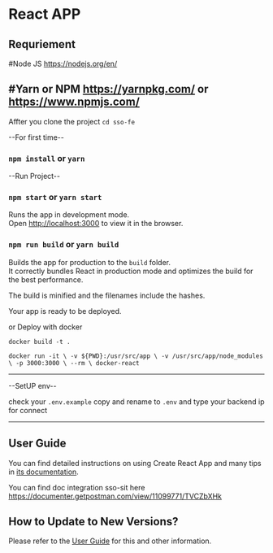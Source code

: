 # React APP ##
## Requriement ##

#Node JS https://nodejs.org/en/

#Yarn or NPM https://yarnpkg.com/ or https://www.npmjs.com/
---------------------------

Affter you clone the project
`cd sso-fe`

--For first time--
### `npm install` or `yarn`


--Run Project--
### `npm start` or `yarn start`


Runs the app in development mode.<br>
Open [http://localhost:3000](http://localhost:3000) to view it in the browser.


### `npm run build` or `yarn build`

Builds the app for production to the `build` folder.<br>
It correctly bundles React in production mode and optimizes the build for the best performance.

The build is minified and the filenames include the hashes.<br>

Your app is ready to be deployed.

or Deploy with docker

`docker build -t .`

`docker run -it \
  -v ${PWD}:/usr/src/app \
  -v /usr/src/app/node_modules \
  -p 3000:3000 \
  --rm \
  docker-react`
  
  ---------------------------
--SetUP env--

check your `.env.example` copy and rename to `.env` and type your backend ip for connect

-------------------------------------------------------------------------------------------

## User Guide

You can find detailed instructions on using Create React App and many tips in [its documentation](https://facebook.github.io/create-react-app/).

You can find doc integration sso-sit here https://documenter.getpostman.com/view/11099771/TVCZbXHk

## How to Update to New Versions?

Please refer to the [User Guide](https://facebook.github.io/create-react-app/docs/updating-to-new-releases) for this and other information.
